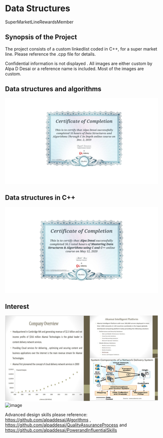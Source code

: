 # Data Structures
SuperMarketLineRewardsMember

## Synopsis of the Project

The project consists of a custom linkedlist coded in C++, for a super market line. Please reference the .cpp file for details.

Confidential information is not displayed . All images are either custom by Alpa D Desai or a reference name is included. Most of the images are custom. 

## Data structures and algorithms
![image](DataStructuresC.jpg)

## Data structures in C++
![image](DataStructuresAlgorithmsCertificate.jpg)

## Interest 
![image](image1.jpg)
![image](image_1.jpg)

Advanced design skills please reference: https://github.com/alpaddesai/Algorithms ,  https://github.com/alpaddesai/QualityAssuranceProcess and https://github.com/alpaddesai/PowerandInfluentialSkills
